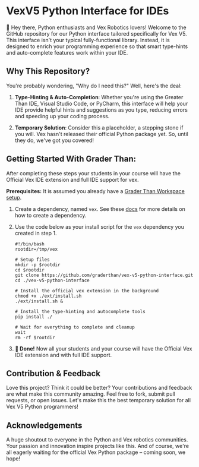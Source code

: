 # VexV5 Python Interface for IDEs

👋 Hey there, Python enthusiasts and Vex Robotics lovers! Welcome to the GitHub
repository for our Python interface tailored specifically for Vex V5. This
interface isn't your typical fully-functional library. Instead, it is designed
to enrich your programming experience so that smart type-hints and auto-complete
features work within your IDE. 

## Why This Repository?
You're probably wondering, "Why do I need this?" Well, here's the deal:

1. **Type-Hinting & Auto-Completion**: Whether you're using the Greater Than IDE, Visual
   Studio Code, or PyCharm, this interface will help your IDE provide helpful hints and
   suggestions as you type, reducing errors and speeding up your coding process.

2. **Temporary Solution**: Consider this a placeholder, a stepping stone if you
   will. Vex hasn't released their official Python package yet. So, until they
   do, we've got you covered! 


## Getting Started With Grader Than:

After completing these steps your students in your course will have the Official Vex
IDE extension and full IDE support for vex. 

**Prerequisites:** It is assumed you already have a [Grader Than Workspace
setup](https://docs.graderthan.com/workspace/create/). 

1. Create a dependency, named `vex`. See these
   [docs](https://docs.graderthan.com/workspace/config/#create-a-dependency) for
   more details on how to create a dependency. 
2. Use the code below as your install script for the `vex` dependency you
   created in step 1.
   
   ```shell
   #!/bin/bash
   rootdir=/tmp/vex

   # Setup files
   mkdir -p $rootdir
   cd $rootdir
   git clone https://github.com/graderthan/vex-v5-python-interface.git
   cd ./vex-v5-python-interface

   # Install the official vex extension in the background
   chmod +x ./ext/install.sh
   ./ext/install.sh &

   # Install the type-hinting and autocomplete tools
   pip install ./

   # Wait for everything to complete and cleanup
   wait
   rm -rf $rootdir
   ```

3. **🥳 Done!** Now all your students and your course will have the Official Vex
   IDE extension and with full IDE support.


## Contribution & Feedback
Love this project? Think it could be better? Your contributions and feedback are
what make this community amazing. Feel free to fork, submit pull requests, or
open issues. Let's make this the best temporary solution for all Vex V5 Python
programmers! 

## Acknowledgements
A huge shoutout to everyone in the Python and Vex robotics communities. Your
passion and innovation inspire projects like this. And of course, we're all
eagerly waiting for the official Vex Python package – coming soon, we hope!
